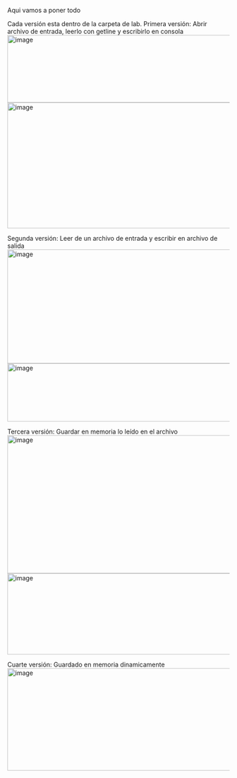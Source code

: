 Aqui vamos a poner todo

Cada versión esta dentro de la carpeta de lab.
Primera versión: Abrir archivo de entrada, leerlo con getline y escribirlo en consola
<img width="974" height="153" alt="image" src="https://github.com/user-attachments/assets/73924823-54ee-46d0-8321-3473580fb4a8" />
<img width="1107" height="285" alt="image" src="https://github.com/user-attachments/assets/33ad41ec-b094-40d4-a829-3a103efcf0d9" />

Segunda versión: Leer de un archivo de entrada y escribir en archivo de salida
<img width="1204" height="258" alt="image" src="https://github.com/user-attachments/assets/df65e3de-c509-44dc-8113-ef8428638ff4" />
<img width="571" height="132" alt="image" src="https://github.com/user-attachments/assets/b4742100-f0ae-4504-bdf0-619cb3d0c302" />

Tercera versión: Guardar en memoria lo leído en el archivo
<img width="1752" height="313" alt="image" src="https://github.com/user-attachments/assets/f7418e91-befe-4f51-aa5c-c11e1b102bae" />
<img width="525" height="184" alt="image" src="https://github.com/user-attachments/assets/c99ed653-70e9-4465-94b4-a3ed78dcabc0" />

Cuarte versión: Guardado en memoria dinamicamente
<img width="2078" height="232" alt="image" src="https://github.com/user-attachments/assets/9e17ecd7-e421-48be-a918-60b8876f31b9" />
